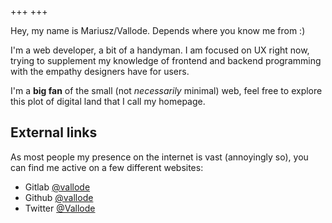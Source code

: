 +++
+++

Hey, my name is Mariusz/Vallode. Depends where you know me from :)

I'm a web developer, a bit of a handyman. I am focused on UX right now, trying to supplement my
knowledge of frontend and backend programming with the empathy designers have for users.

I'm a **big fan** of the small (not _necessarily_ minimal) web, feel free to explore this plot of
digital land that I call my homepage.

## External links

As most people my presence on the internet is vast (annoyingly so), you can find me active on a few
different websites:

* Gitlab [@vallode](https://gitlab.com/vallode)
* Github [@vallode](https://github.com/vallode)
* Twitter [@Vallode](https://twitter.com/Vallode_)
